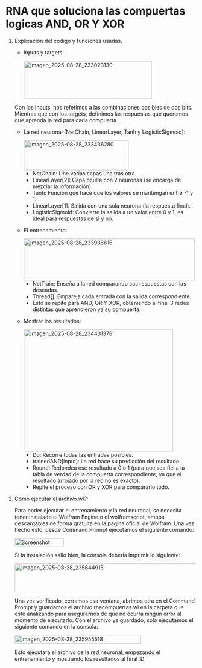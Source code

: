 # RNA que soluciona las compuertas logicas AND, OR Y XOR
1. Explicación del codigo y funciones usadas.
   
   - Inputs y targets:

     <img width="339" height="100" alt="imagen_2025-08-28_233023130" src="https://github.com/user-attachments/assets/8e09bc40-00e5-4a87-8df1-e109f7a2662b" />

   Con los inputs, nos referimos a las combinaciones posibles de dos bits. Mientras que con los targets, definimos las respuestas que queremos que aprenda la red para cada compuerta.


   - La red neuronal (NetChain, LinearLayer, Tanh y LogisticSigmoid):

     <img width="278" height="79" alt="imagen_2025-08-28_233436280" src="https://github.com/user-attachments/assets/106e445b-3c1f-4e6f-8000-209ae309a983" />

      - NetChain: Une varias capas una tras otra.
      - LinearLayer[2]: Capa oculta con 2 neuronas (se encarga de mezclar la información).
      - Tanh: Función que hace que los valores se mantengan entre -1 y 1.
      - LinearLayer[1]: Salida con una sola neurona (la respuesta final).
      - LogisticSigmoid: Convierte la salida a un valor entre 0 y 1, es ideal para respuestas de si y no.

   - El entrenamiento:

     <img width="453" height="110" alt="imagen_2025-08-28_233936616" src="https://github.com/user-attachments/assets/d830c020-f558-45db-bad6-f4a8099aa640" />

       - NetTrain: Enseña a la red comparando sus respuestas con las deseadas.
       - Thread[]: Empareja cada entrada con la salida correspondiente.
       - Esto se repite para AND, OR Y XOR, obteniendo al final 3 redes distintas que aprendieron ya su compuerta.

   - Mostrar los resultados:

     <img width="396" height="323" alt="imagen_2025-08-28_234431378" src="https://github.com/user-attachments/assets/01b18efc-31b7-4d5a-8d9c-019d68d2b197" />

       - Do: Recorre todas las entradas posibles.
       - trainedAND[input]: La red hace su predicción del resultado.
       - Round: Redondea ese resultado a 0 o 1 (para que sea fiel a la tabla de verdad de la compuerta correspondiente, ya que el resultado arrojado por la red no es exacto).
       - Repite el proceso con OR y XOR para compararlo todo.


2. Como ejecutar el archivo.wl?:

   Para poder ejecutar el entrenamiento y la red neuronal, se necesita tener instalado el Wolfram Engine o el wolframscript, ambos descargables de forma gratuita en la pagina oficial de Wolfram. Una vez hecho esto, desde Command Prompt ejecutamos el siguiente comando:

   <img width="130" height="22" alt="Screenshot 2025-08-28 235503" src="https://github.com/user-attachments/assets/e82a75dd-6d76-41ea-8bf9-04bfd4322d3c" />

   Si la instalación salio bien, la consola deberia imprimir lo siguiente:

   <img width="557" height="76" alt="imagen_2025-08-28_235644915" src="https://github.com/user-attachments/assets/1780be74-04ab-4737-b448-b6cdfe795c54" />

   Una vez verificado, cerramos esa ventana, abrimos otra en el Command Prompt y guardamos el archivo rnacompuertas.wl en la carpeta que este analizando para asegurarnos de que no ocurra ningun error al momento de ejecutarlo. Con el archivo ya guardado, solo ejecutamos el siguiente comando en la consola:

   <img width="335" height="23" alt="imagen_2025-08-28_235955518" src="https://github.com/user-attachments/assets/09a4f74b-2862-484f-accb-6ce0e8dd613b" />

   Esto ejecutara el archivo de la red neuronal, empezando el entrenamiento y mostrando los resultados al final :D



   


     

